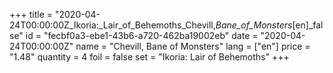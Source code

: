 +++
title = "2020-04-24T00:00:00Z_Ikoria:_Lair_of_Behemoths_Chevill,_Bane_of_Monsters_[en]_false"
id = "fecbf0a3-ebe1-43b6-a720-462ba19002eb"
date = "2020-04-24T00:00:00Z"
name = "Chevill, Bane of Monsters"
lang = ["en"]
price = "1.48"
quantity = 4
foil = false
set = "Ikoria: Lair of Behemoths"
+++
